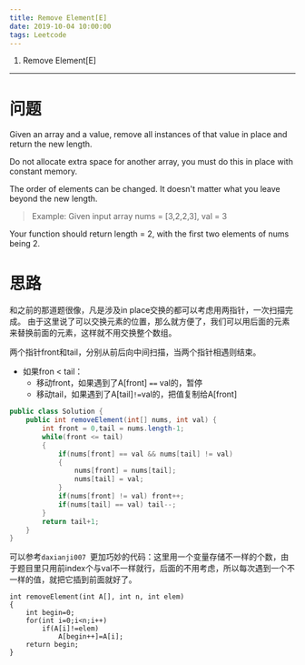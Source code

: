 ```yaml
---
title: Remove Element[E]
date: 2019-10-04 10:00:00
tags: Leetcode
---
```


1. Remove Element[E]

------

# 问题

Given an array and a value, remove all instances of that value in place and return the new length.

Do not allocate extra space for another array, you must do this in place with constant memory.

The order of elements can be changed. It doesn't matter what you leave beyond the new length.

> Example:
> Given input array nums = [3,2,2,3], val = 3

Your function should return length = 2, with the first two elements of nums being 2.

# 思路

和之前的那道题很像，凡是涉及in place交换的都可以考虑用两指针，一次扫描完成。
由于这里说了可以交换元素的位置，那么就方便了，我们可以用后面的元素来替换前面的元素，这样就不用交换整个数组。

两个指针front和tail，分别从前后向中间扫描，当两个指针相遇则结束。

- 如果fron < tail：
  - 移动front，如果遇到了A[front] `==` val的，暂停
  - 移动tail，如果遇到了A[tail]`!=`val的，把值复制给A[front]

```java
public class Solution {
    public int removeElement(int[] nums, int val) {
        int front = 0,tail = nums.length-1;
        while(front <= tail)
        {
            if(nums[front] == val && nums[tail] != val)
            {
                nums[front] = nums[tail];
                nums[tail] = val;
            }
            if(nums[front] != val) front++;
            if(nums[tail] == val) tail--;
        }
        return tail+1;
    }
}
```

可以参考`daxianji007 `更加巧妙的代码：这里用一个变量存储不一样的个数，由于题目里只用前index个与val不一样就行，后面的不用考虑，所以每次遇到一个不一样的值，就把它插到前面就好了。

```
int removeElement(int A[], int n, int elem) 
{
    int begin=0;
    for(int i=0;i<n;i++) 
	    if(A[i]!=elem) 
		    A[begin++]=A[i];
    return begin;
}

```

